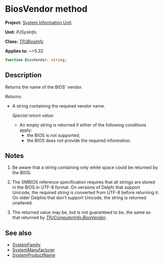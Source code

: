 # BiosVendor method

**Project:** [System Information Unit](../API.md).

**Unit:** _PJSysInfo_.

**Class:** _[TPJBiosInfo](./TPJBiosInfo.md)_

**Applies to:** ~>5.32

```pascal
function BiosVendor: string;
```

## Description

Returns the name of the BIOS' vendor.

_Returns:_

* A string containing the required vendor name.

    _Special return value:_

    * An empty string is returned if either of the following conditions apply:
        * the BIOS is not supported;
        * the BIOS does not provide the required information.

## Notes

1. Be aware that a string containing only white space could be returned by the BIOS.

2. The SMBIOS reference specification requires that all strings are stored in the BIOS in UTF-8 format. On versions of Delphi that support Unicode, the required string is converted from UTF-8 before returning it. On older Delphis that don't support Unicode, the string is returned unaltered. 

3. The returned value may be, but is not guaranteed to be, the same as that returned by _[TPJComputerInfo.BiosVendor](./TPJComputerInfo-BiosVendor.md)_.

## See also

* [SystemFamily](./TPJBiosInfo-SystemFamily.md)
* [SystemManufacturer](./TPJBiosInfo-SystemManufacturer.md)
* [SystemProductName](./TPJBiosInfo-SystemProductName.md)
